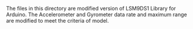 The files in this directory are modified version of LSM9DS1 Library for Arduino. The Accelerometer and Gyrometer data rate and maximum range are modified to meet the criteria of model.
